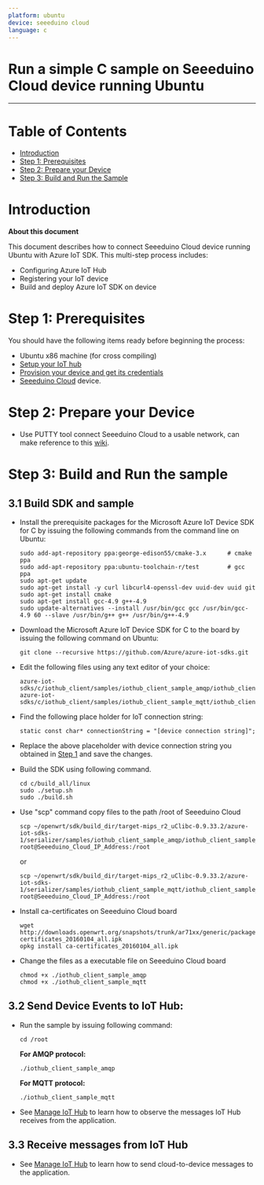 ```yaml
---
platform: ubuntu
device: seeeduino cloud
language: c
---
```


Run a simple C sample on Seeeduino Cloud device running Ubuntu
===
---

# Table of Contents

-   [Introduction](#Introduction)
-   [Step 1: Prerequisites](#Prerequisites)
-   [Step 2: Prepare your Device](#PrepareDevice)
-   [Step 3: Build and Run the Sample](#Build)

<a name="Introduction"></a>
# Introduction

**About this document**

This document describes how to connect Seeeduino Cloud device running Ubuntu with Azure IoT SDK. This multi-step process includes:
-   Configuring Azure IoT Hub
-   Registering your IoT device
-   Build and deploy Azure IoT SDK on device

<a name="Prerequisites"></a>
# Step 1: Prerequisites

You should have the following items ready before beginning the process:

-   Ubuntu x86 machine (for cross compiling) 
-   [Setup your IoT hub][lnk-setup-iot-hub]
-   [Provision your device and get its credentials][lnk-manage-iot-hub]
-   [Seeeduino Cloud](https://www.seeedstudio.com/item_detail.html?p_id=2123) device.

<a name="PrepareDevice"></a>
# Step 2: Prepare your Device
-   Use PUTTY tool connect Seeeduino Cloud to a usable network, can make reference to this [wiki](http://www.seeedstudio.com/wiki/Seeeduino_Cloud).

<a name="Build"></a>
# Step 3: Build and Run the sample

<a name="Load"></a>
## 3.1 Build SDK and sample
-   Install the prerequisite packages for the Microsoft Azure IoT Device SDK for C by issuing the following commands from the command line on Ubuntu:

    ```
    sudo add-apt-repository ppa:george-edison55/cmake-3.x      # cmake ppa
    sudo add-apt-repository ppa:ubuntu-toolchain-r/test        # gcc ppa
    sudo apt-get update
    sudo apt-get install -y curl libcurl4-openssl-dev uuid-dev uuid git
    sudo apt-get install cmake
    sudo apt-get install gcc-4.9 g++-4.9
    sudo update-alternatives --install /usr/bin/gcc gcc /usr/bin/gcc-4.9 60 --slave /usr/bin/g++ g++ /usr/bin/g++-4.9
    ```

-   Download the Microsoft Azure IoT Device SDK for C to the board by issuing the following command on Ubuntu:

        git clone --recursive https://github.com/Azure/azure-iot-sdks.git

-   Edit the following files using any text editor of your choice:

        azure-iot-sdks/c/iothub_client/samples/iothub_client_sample_amqp/iothub_client_sample_amqp.c
        azure-iot-sdks/c/iothub_client/samples/iothub_client_sample_mqtt/iothub_client_sample_mqtt.c

-   Find the following place holder for IoT connection string:

        static const char* connectionString = "[device connection string]";

-   Replace the above placeholder with device connection string you obtained in [Step 1](#Prerequisites) and save the changes.

-   Build the SDK using following command.

    ```
    cd c/build_all/linux
    sudo ./setup.sh
    sudo ./build.sh
    ```

-   Use "scp" command copy files to the path /root of Seeeduino Cloud

    ```
    scp ~/openwrt/sdk/build_dir/target-mips_r2_uClibc-0.9.33.2/azure-iot-sdks-1/serializer/samples/iothub_client_sample_amqp/iothub_client_sample_amqp root@Seeeduino_Cloud_IP_Address:/root
    ```
	or
	
    ```
    scp ~/openwrt/sdk/build_dir/target-mips_r2_uClibc-0.9.33.2/azure-iot-sdks-1/serializer/samples/iothub_client_sample_mqtt/iothub_client_sample_mqtt root@Seeeduino_Cloud_IP_Address:/root
    ```

-   Install ca-certificates on Seeeduino Cloud board

    ```
    wget http://downloads.openwrt.org/snapshots/trunk/ar71xx/generic/packages/base/ca-certificates_20160104_all.ipk
    opkg install ca-certificates_20160104_all.ipk
    ```

-   Change the files as a executable file on Seeeduino Cloud board

    ```
    chmod +x ./iothub_client_sample_amqp
    chmod +x ./iothub_client_sample_mqtt
    ```

## 3.2 Send Device Events to IoT Hub:

-   Run the sample by issuing following command:

        cd /root

    **For AMQP protocol:**

        ./iothub_client_sample_amqp

    **For MQTT protocol:**

        ./iothub_client_sample_mqtt

-   See [Manage IoT Hub][lnk-manage-iot-hub] to learn how to observe the messages IoT Hub receives from the application.

## 3.3 Receive messages from IoT Hub

-   See [Manage IoT Hub][lnk-manage-iot-hub] to learn how to send cloud-to-device messages to the application.


[lnk-setup-iot-hub]: ../setup_iothub.md
[lnk-manage-iot-hub]: ../manage_iot_hub.md
